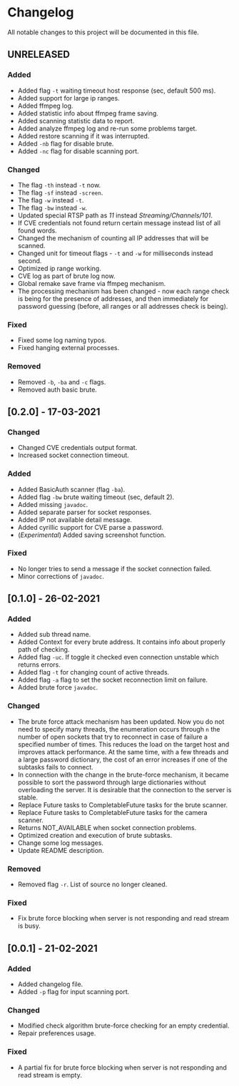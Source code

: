 # Changelog

All notable changes to this project will be documented in this file.

## UNRELEASED

### Added
- Added flag `-t` waiting timeout host response (sec, default 500 ms).
- Added support for large ip ranges.
- Added ffmpeg log.
- Added statistic info about ffmpeg frame saving.
- Added scanning statistic data to report.
- Added analyze ffmpeg log and re-run some problems target.
- Added restore scanning if it was interrupted.
- Added `-nb` flag for disable brute.
- Added `-nc` flag for disable scanning port.

### Changed
- The flag `-th` instead `-t` now.
- The flag `-sf` instead `-screen`.
- The flag `-w` instead `-t`.
- The flag `-bw` instead `-w`.
- Updated special RTSP path as *11* instead *Streaming/Channels/101*.
- If CVE credentials not found return certain message instead list of all found words.
- Changed the mechanism of counting all IP addresses that will be scanned.
- Changed unit for timeout flags - `-t` and `-w` for milliseconds instead second.
- Optimized ip range working.
- CVE log as part of brute log now.
- Global remake save frame via ffmpeg mechanism.
- The processing mechanism has been changed - now each range check is being for the presence of addresses, 
and then immediately for password guessing (before, all ranges or all addresses check is being).

### Fixed
- Fixed some log naming typos.
- Fixed hanging external processes.

### Removed
- Removed `-b`, `-ba` and `-c` flags.
- Removed auth basic brute.

## [0.2.0] - 17-03-2021

### Changed
- Changed CVE credentials output format.
- Increased socket connection timeout.

### Added
- Added BasicAuth scanner (flag `-ba`).
- Added flag `-bw` brute waiting timeout (sec, default 2).
- Added missing `javadoc`.
- Added separate parser for socket responses.
- Added IP not available detail message.
- Added cyrillic support for CVE parse a password.
- (*Experimental*) Added saving screenshot function.

### Fixed
- No longer tries to send a message if the socket connection failed.
- Minor corrections of `javadoc`.

## [0.1.0] - 26-02-2021

### Added
- Added sub thread name.
- Added Context for every brute address. It contains info about properly path of checking.
- Added flag `-uc`. If toggle it checked even connection unstable which returns errors.
- Added flag `-t` for changing count of active threads.
- Added flag `-a` flag to set the socket reconnection limit on failure.
- Added brute force `javadoc`.

### Changed
- The brute force attack mechanism has been updated. Now you do not need to specify many threads, the enumeration occurs through `n` 
the number of open sockets that try to reconnect in case of failure a specified number of times. This reduces the load 
on the target host and improves attack performance. At the same time, with a few threads and a large password dictionary, 
the cost of an error increases if one of the subtasks fails to connect.
- In connection with the change in the brute-force mechanism, it became possible to sort the password through large 
dictionaries without overloading the server. It is desirable that the connection to the server is stable. 
- Replace Future tasks to CompletableFuture tasks for the brute scanner.
- Replace Future tasks to CompletableFuture tasks for the camera scanner.
- Returns NOT_AVAILABLE when socket connection problems.
- Optimized creation and execution of brute subtasks.
- Change some log messages.
- Update README description.

### Removed
- Removed flag `-r`. List of source no longer cleaned.

### Fixed
- Fix brute force blocking when server is not responding and read stream is busy.

## [0.0.1] - 21-02-2021

### Added 
- Added changelog file.
- Added `-p` flag for input scanning port.

### Changed
- Modified check algorithm brute-force checking for an empty credential.
- Repair preferences usage.

### Fixed
- A partial fix for brute force blocking when server is not responding and read stream is empty.
